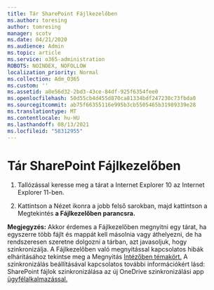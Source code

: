 ```yaml
---
title: Tár SharePoint Fájlkezelőben
ms.author: toresing
author: tomresing
manager: scotv
ms.date: 04/21/2020
ms.audience: Admin
ms.topic: article
ms.service: o365-administration
ROBOTS: NOINDEX, NOFOLLOW
localization_priority: Normal
ms.collection: Adm_O365
ms.custom: ''
ms.assetid: a8e56d32-2bd3-43ce-84df-925f6354fee0
ms.openlocfilehash: 50d55cb4d455d870ca81334bdf247230c73fbda0
ms.sourcegitcommit: ab75f66355116e995b3cb5505465b31989339e28
ms.translationtype: MT
ms.contentlocale: hu-HU
ms.lasthandoff: 08/13/2021
ms.locfileid: "58312955"
---
```

# <a name="open-a-sharepoint-library-in-file-explorer"></a>Tár SharePoint Fájlkezelőben

1. Tallózással keresse meg a tárat a Internet Explorer 10 az Internet Explorer 11-ben. 
    
2. Kattintson a Nézet ikonra a jobb felső sarokban, majd kattintson a Megtekintés **a Fájlkezelőben parancsra.**
    
**Megjegyzés:** Akkor érdemes a Fájlkezelőben megnyitni egy tárat, ha egyszerre több fájlt és mappát kell másolnia vagy áthelyezni, de ha rendszeresen szeretne dolgozni a tárban, azt javasoljuk, hogy szinkronizálja. A Fájlkezelőben való megnyitással kapcsolatos hibák elhárításához tekintse meg a Megnyitás [Intézőben témakört.](https://go.microsoft.com/fwlink/?linkid=871665) A szinkronizálás beállításával kapcsolatos további információkért lásd: SharePoint fájlok szinkronizálása az új OneDrive szinkronizálási app [ügyfélalkalmazással.](https://go.microsoft.com/fwlink/?linkid=871666) 
  


